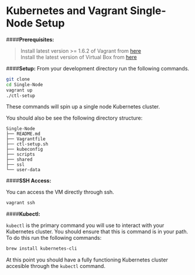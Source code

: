 # Kubernetes and Vagrant Single-Node Setup


####**Prerequisites:** 
> Install latest version >= 1.6.2 of Vagrant from [here](https://www.vagrantup.com/downloads.html)  
> Install the latest version of Virtual Box from [here](https://www.virtualbox.org/wiki/Downloads)  

####**Setup:**
From your development directory run the following commands.

```sh
git clone
cd Single-Node
vagrant up
./ctl-setup
```
These commands will spin up a single node Kubernetes cluster. 

You should also be see the following directory structure:

```
Single-Node
├── README.md
├── Vagrantfile
├── ctl-setup.sh
├── kubeconfig
├── scripts
├── shared
├── ssl
└── user-data
```

####**SSH Access:**

You can access the VM directly through ssh.

```sh
vagrant ssh
```

####**Kubectl:**

```kubectl``` is the primary command you will use to interact with your Kubernetes cluster. You should ensure that this is command is in your path. To do this run the following commands:

```sh
brew install kubernetes-cli
```  
At this point you should have a fully functioning Kubernetes cluster accesible through the ```kubectl``` command. 
